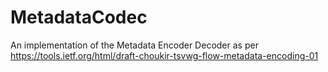 # MetadataCodec

An implementation of the Metadata Encoder Decoder as per https://tools.ietf.org/html/draft-choukir-tsvwg-flow-metadata-encoding-01
